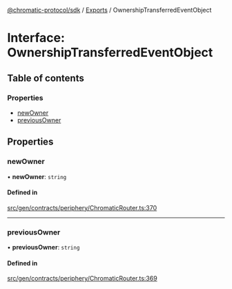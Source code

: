 [@chromatic-protocol/sdk](../README.md) / [Exports](../modules.md) / OwnershipTransferredEventObject

# Interface: OwnershipTransferredEventObject

## Table of contents

### Properties

- [newOwner](OwnershipTransferredEventObject.md#newowner)
- [previousOwner](OwnershipTransferredEventObject.md#previousowner)

## Properties

### newOwner

• **newOwner**: `string`

#### Defined in

[src/gen/contracts/periphery/ChromaticRouter.ts:370](https://github.com/chromatic-protocol/sdk/blob/ded0de0/src/gen/contracts/periphery/ChromaticRouter.ts#L370)

___

### previousOwner

• **previousOwner**: `string`

#### Defined in

[src/gen/contracts/periphery/ChromaticRouter.ts:369](https://github.com/chromatic-protocol/sdk/blob/ded0de0/src/gen/contracts/periphery/ChromaticRouter.ts#L369)

